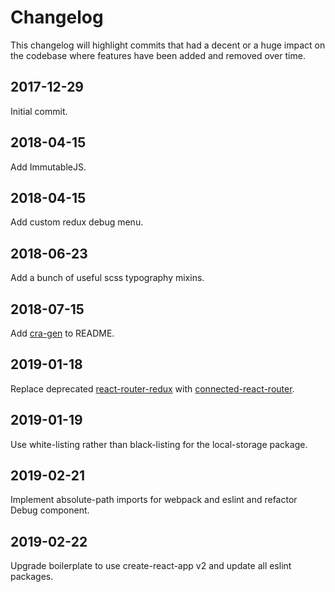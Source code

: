 # Changelog

This changelog will highlight commits that had a decent or a huge impact on the
codebase where features have been added and removed over time.

## 2017-12-29

Initial commit.

## 2018-04-15

Add ImmutableJS.

## 2018-04-15

Add custom redux debug menu.

## 2018-06-23

Add a bunch of useful scss typography mixins.

## 2018-07-15

Add [cra-gen](https://github.com/kkoomen/cra-gen) to README.

## 2019-01-18

Replace deprecated
[react-router-redux](https://github.com/reactjs/react-router-redux) with
[connected-react-router](https://github.com/supasate/connected-react-router).

## 2019-01-19

Use white-listing rather than black-listing for the local-storage package.

## 2019-02-21

Implement absolute-path imports for webpack and eslint and refactor Debug component.

## 2019-02-22

Upgrade boilerplate to use create-react-app v2 and update all eslint packages.
